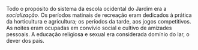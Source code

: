 ﻿Todo o propósito do sistema da escola ocidental do Jardim era a *socialização.* Os períodos matinais de recreação eram dedicados à prática da horticultura e agricultura; os períodos da tarde, aos jogos competitivos. As noites eram ocupadas em convívio social e cultivo de amizades pessoais. A educação religiosa e  sexual era considerada domínio do lar, o dever dos pais.